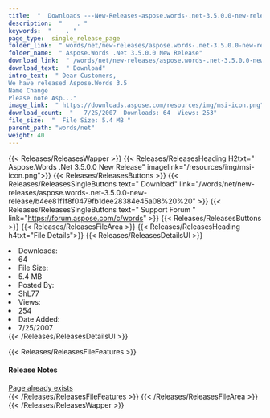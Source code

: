 ```yaml
---
title:  "  Downloads ---New-Releases-aspose.words-.net-3.5.0.0-new-release . " 
description:  "    . " 
keywords:  "    . " 
page_type:  single_release_page
folder_link:  " words/net/new-releases/aspose.words-.net-3.5.0.0-new-release/"
folder_name:  " Aspose.Words .Net 3.5.0.0 New Release"
download_link:  " /words/net/new-releases/aspose.words-.net-3.5.0.0-new-release/b4ee81f1f8f0479fb1dee28384e45a08"
download_text:  " Download"
intro_text:  " Dear Customers,
We have released Aspose.Words 3.5
Name Change
Please note Asp..."
image_link:  " https://downloads.aspose.com/resources/img/msi-icon.png"
download_count:  "   7/25/2007  Downloads: 64  Views: 253"
file_size:  "  File Size: 5.4 MB "
parent_path: "words/net"
weight: 40 
---
```


{{< Releases/ReleasesWapper >}}
  {{< Releases/ReleasesHeading H2txt=" Aspose.Words .Net 3.5.0.0 New Release" imagelink="/resources/img/msi-icon.png">}}
  {{< Releases/ReleasesButtons >}}
    {{< Releases/ReleasesSingleButtons text=" Download" link="/words/net/new-releases/aspose.words-.net-3.5.0.0-new-release/b4ee81f1f8f0479fb1dee28384e45a08%20%20" >}}
    {{< Releases/ReleasesSingleButtons text=" Support Forum " link="https://forum.aspose.com/c/words" >}}
  {{< Releases/ReleasesButtons >}}
  {{< Releases/ReleasesFileArea >}}
    {{< Releases/ReleasesHeading h4txt="File Details">}}
    {{< Releases/ReleasesDetailsUl >}}
             <li>Downloads:</li><li>64</li><li>File Size:</li><li>5.4 MB</li><li>Posted By:</li><li>ShL77</li><li>Views:</li><li>254</li><li>Date Added:</li><li>7/25/2007</li>
    {{< /Releases/ReleasesDetailsUl >}}

  {{< Releases/ReleasesFileFeatures >}}
      <h4>Release Notes</h4><div><a href="Page" already exists>Page already exists</a></div>
  {{< /Releases/ReleasesFileFeatures >}}
 {{< /Releases/ReleasesFileArea >}}
{{< /Releases/ReleasesWapper >}}


